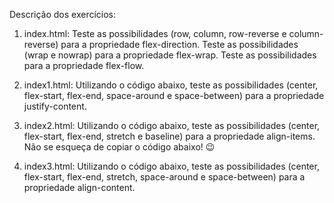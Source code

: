 Descrição dos exercícios:

1. index.html:
    Teste as possibilidades (row, column, row-reverse e column-reverse) para a propriedade flex-direction.
    Teste as possibilidades (wrap e nowrap) para a propriedade flex-wrap.
    Teste as possibilidades para a propriedade flex-flow.

2. index1.html:
    Utilizando o código abaixo, teste as possibilidades (center, flex-start, flex-end, space-around e space-between) para a propriedade justify-content.

3. index2.html:
    Utilizando o código abaixo, teste as possibilidades (center, flex-start, flex-end, stretch e baseline) para a propriedade align-items. Não se esqueça de copiar o código abaixo! 😉

4. index3.html:
    Utilizando o código abaixo, teste as possibilidades (center, flex-start, flex-end, stretch, space-around e space-between) para a propriedade align-content.